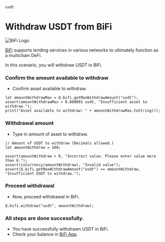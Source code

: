 ```meta-Currency
usdt
```

# Withdraw USDT from BiFi

![BiFi Logo](https://s3.ap-northeast-2.amazonaws.com/thebifrost.io/home/bifi/bifi_logo.svg)

[BiFi](https://bifi.finance/) supports lending services in various networks to ultimately function as a multichain DeFi.

In this scenario, you will withdraw USDT in BiFi.

### Confirm the amount available to withdraw

- Confirm asset available to withdraw.

```output-Dynamic
let amountWithdrawMax = Q.bifi.getMaxWithdrawAmount("usdt");
assert(amountWithdrawMax > 0.000001 usdt, "Insufficient asset to withdraw.");
print("Asset available to withdraw: " + amountWithdrawMax.toString());
```

### Withdrawal amount

- Type in amount of asset to withdraw.

```input USDT
// Amount of USDT to withdraw (Decimals allowed.)
let amountWithdraw = 100;
```

```input-Verify
assert(amountWithdraw > 0, "Incorrect value. Please enter value more than 0.");
assert(isCurrency(amountWithdraw), "Invalid value");
assert(Q.bifi.getMaxWithdrawAmount("usdt") >= amountWithdraw, "Insufficient USDT to withdraw.");
```

### Proceed withdrawal

- Now, proceed withdrawal in BiFi.

```taster
Q.bifi.withdraw("usdt", amountWithdraw);
```

### All steps are done successfully.

- You have successfully withdrawn USDT in BiFi.
- Check your balance in [BiFi App](https://app.bifi.finance/).
